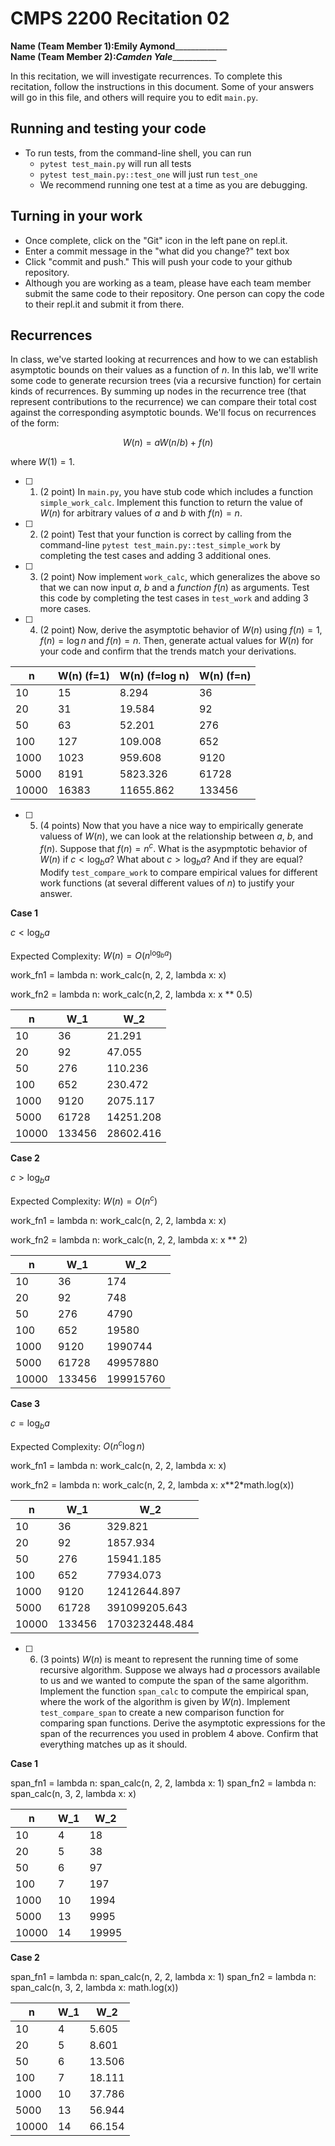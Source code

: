 # CMPS 2200  Recitation 02

**Name (Team Member 1):**______Emily Aymond___________________  
**Name (Team Member 2):**_______Camden Yale__________________

In this recitation, we will investigate recurrences. 
To complete this recitation, follow the instructions in this document. Some of your answers will go in this file, and others will require you to edit `main.py`.



## Running and testing your code
- To run tests, from the command-line shell, you can run
  + `pytest test_main.py` will run all tests
  + `pytest test_main.py::test_one` will just run `test_one`
  + We recommend running one test at a time as you are debugging.

## Turning in your work

- Once complete, click on the "Git" icon in the left pane on repl.it.
- Enter a commit message in the "what did you change?" text box
- Click "commit and push." This will push your code to your github repository.
- Although you are working as a team, please have each team member submit the same code to their repository. One person can copy the code to their repl.it and submit it from there.

## Recurrences

In class, we've started looking at recurrences and how to we can establish asymptotic bounds on their values as a function of $n$. In this lab, we'll write some code to generate recursion trees (via a recursive function) for certain kinds of recurrences. By summing up nodes in the recurrence tree (that represent contributions to the recurrence) we can compare their total cost against the corresponding asymptotic bounds. We'll focus on  recurrences of the form:

$$ W(n) = aW(n/b) + f(n) $$

where $W(1) = 1$.

- [ ] 1. (2 point) In `main.py`, you have stub code which includes a function `simple_work_calc`. Implement this function to return the value of $W(n)$ for arbitrary values of $a$ and $b$ with $f(n)=n$.

- [ ] 2. (2 point) Test that your function is correct by calling from the command-line `pytest test_main.py::test_simple_work` by completing the test cases and adding 3 additional ones.

- [ ] 3. (2 point) Now implement `work_calc`, which generalizes the above so that we can now input $a$, $b$ and a *function* $f(n)$ as arguments. Test this code by completing the test cases in `test_work` and adding 3 more cases.

- [ ] 4. (2 point) Now, derive the asymptotic behavior of $W(n)$ using $f(n) = 1$, $f(n) = \log n$ and $f(n) = n$. Then, generate actual values for $W(n)$ for your code and confirm that the trends match your derivations.

|     n |   W(n) (f=1) |   W(n) (f=log n) |   W(n) (f=n) |
|-------|--------------|------------------|--------------|
|    10 |           15 |            8.294 |           36 |
|    20 |           31 |           19.584 |           92 |
|    50 |           63 |           52.201 |          276 |
|   100 |          127 |          109.008 |          652 |
|  1000 |         1023 |          959.608 |         9120 |
|  5000 |         8191 |         5823.326 |        61728 |
| 10000 |        16383 |        11655.862 |       133456 |

- [ ] 5. (4 points) Now that you have a nice way to empirically generate valuess of $W(n)$, we can look at the relationship between $a$, $b$, and $f(n)$. Suppose that $f(n) = n^c$. What is the asypmptotic behavior of $W(n)$ if $c < \log_b a$? What about $c > \log_b a$? And if they are equal? Modify `test_compare_work` to compare empirical values for different work functions (at several different values of $n$) to justify your answer. 

**Case 1**

$c < \log_b a$

Expected Complexity: $W(n) = O(n^{\log_b a})$

work_fn1 = lambda n: work_calc(n, 2, 2, lambda x: x)

work_fn2 = lambda n: work_calc(n,2, 2, lambda x: x ** 0.5)

 |     n |    W_1 |       W_2 |
|-------|--------|-----------|
|    10 |     36 |    21.291 |
|    20 |     92 |    47.055 |
|    50 |    276 |   110.236 |
|   100 |    652 |   230.472 |
|  1000 |   9120 |  2075.117 |
|  5000 |  61728 | 14251.208 |
| 10000 | 133456 | 28602.416 |


**Case 2**

$c > \log_b a$

Expected Complexity: $W(n) = O(n^c)$

work_fn1 = lambda n: work_calc(n, 2, 2, lambda x: x)

work_fn2 = lambda n: work_calc(n, 2, 2, lambda x: x ** 2)

|     n |    W_1 |       W_2 |
|-------|--------|-----------|
|    10 |     36 |       174 |
|    20 |     92 |       748 |
|    50 |    276 |      4790 |
|   100 |    652 |     19580 |
|  1000 |   9120 |   1990744 |
|  5000 |  61728 |  49957880 |
| 10000 | 133456 | 199915760 |

**Case 3**

$c = \log_b a$

Expected Complexity: $O(n^c\log n)$

work_fn1 = lambda n: work_calc(n, 2, 2, lambda x: x)

work_fn2 = lambda n: work_calc(n, 2, 2, lambda x: x**2*math.log(x))

|     n |    W_1 |            W_2 |
|-------|--------|----------------|
|    10 |     36 |        329.821 |
|    20 |     92 |       1857.934 |
|    50 |    276 |      15941.185 |
|   100 |    652 |      77934.073 |
|  1000 |   9120 |   12412644.897 |
|  5000 |  61728 |  391099205.643 |
| 10000 | 133456 | 1703232448.484 |




- [ ] 6. (3 points) $W(n)$ is meant to represent the running time of some recursive algorithm. Suppose we always had $a$ processors available to us and we wanted to compute the span of the same algorithm. Implement the function `span_calc` to compute the empirical span, where the work of the algorithm is given by $W(n)$. Implement `test_compare_span` to create a new comparison function for comparing span functions. Derive the asymptotic expressions for the span of the recurrences you used in problem 4 above. Confirm that everything matches up as it should. 

**Case 1**

span_fn1 = lambda n: span_calc(n, 2, 2, lambda x: 1)
span_fn2 = lambda n: span_calc(n, 3, 2, lambda x: x)

|     n |   W_1 |   W_2 |
|-------|-------|-------|
|    10 |     4 |    18 |
|    20 |     5 |    38 |
|    50 |     6 |    97 |
|   100 |     7 |   197 |
|  1000 |    10 |  1994 |
|  5000 |    13 |  9995 |
| 10000 |    14 | 19995 |

**Case 2**

span_fn1 = lambda n: span_calc(n, 2, 2, lambda x: 1)
span_fn2 = lambda n: span_calc(n, 3, 2, lambda x: math.log(x))

|     n |   W_1 |    W_2 |
|-------|-------|--------|
|    10 |     4 |  5.605 |
|    20 |     5 |  8.601 |
|    50 |     6 | 13.506 |
|   100 |     7 | 18.111 |
|  1000 |    10 | 37.786 |
|  5000 |    13 | 56.944 |
| 10000 |    14 | 66.154 |




